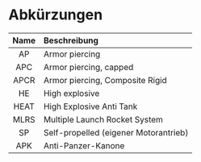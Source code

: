 # Abkürzungen

| Name | Beschreibung |
| :-: | :-- |
| AP | Armor piercing |
| APC | Armor piercing, capped |
| APCR | Armor piercing, Composite Rigid |
| HE | High explosive |
| HEAT | High Explosive Anti Tank |
| MLRS | Multiple Launch Rocket System |
| SP | Self-propelled (eigener Motorantrieb) |
| APK | Anti-Panzer-Kanone |
